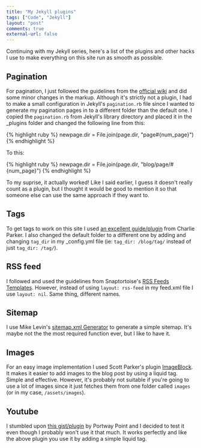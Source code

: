 ```yaml
---
title: "My Jekyll plugins"
tags: ["Code", "Jekyll"]
layout: "post"
comments: true
external-url: false
---
```


Continuing with my Jekyll series, here's a list of the plugins and other hacks I use to make everything on this site run as smooth as possible.

## Pagination

For pagination, I just followed the guidelines from the [official wiki](https://github.com/mojombo/jekyll/wiki/Pagination) and did some minor changes in the markup. Although it's strictly not a plugin, I had to make a small configuration in Jekyll's `pagination.rb` file since I wanted to generate my pagination pages in to a different folder than the default one. I copied the `pagination.rb` from Jekyll's library directory and placed it in the _plugins folder and changed the following line from this:

{% highlight ruby %}
newpage.dir = File.join(page.dir, "page#{num_page}")
{% endhighlight %}

To this:

{% highlight ruby %}
newpage.dir = File.join(page.dir, "blog/page/#{num_page}")
{% endhighlight %}

To my suprise, it actually worked! Like I said earlier, I guess it doesn't really count as a plugin, but I thought it would be good to mention it so that someone else can use the same approach if they want to.

## Tags

To get tags to work on this site I used [an excellent guide/plugin](http://charliepark.org/tags-in-jekyll/) from Charlie Parker. I also changed the default folder to a different one by adding and changing `tag_dir` in my _config.yml file (ie: `tag_dir: /blog/tag/` instead of just `tag_dir: /tag/`).

## RSS feed

I followed and used the guidelines from Snaptortoise's [RSS Feeds Templates](https://github.com/snaptortoise/jekyll-rss-feeds "Jekyll RSS Feeds Templates"). However, instead of using `layout: rss-feed` in my feed.xml file I use `layout: nil`. Same thing, different names.

## Sitemap

I use Mike Levin's [sitemap.xml Generator](https://github.com/kinnetica/jekyll-plugins "sitemap.xml Generator") to generate a simple sitemap. It's maybe not the the most required function ever, but I like to have it.

## Images

For an easy image implementation I used Scott Parker's plugin [ImageBlock](http://spparker.com/posts/2011-04-26-keeping-jekyll-classy#posting). It makes it easier to add images to the blog post by using a liquid tag. Simple and effective. However, it's probably not suitable if you're going to use a lot of images since it just fetches them from one folder called `images` (or in my case, `/assets/images`).

## Youtube

I stumbled upon [this gist/plugin](http://www.portwaypoint.co.uk/jekyll-youtube-liquid-template-tag-gist/ "Jekyll Youtube Liquid Template Tag") by Portway Point and I decided to test it even though I probably won't use it that much. It works perfectly and like the above plugin you use it by adding a simple liquid tag.
